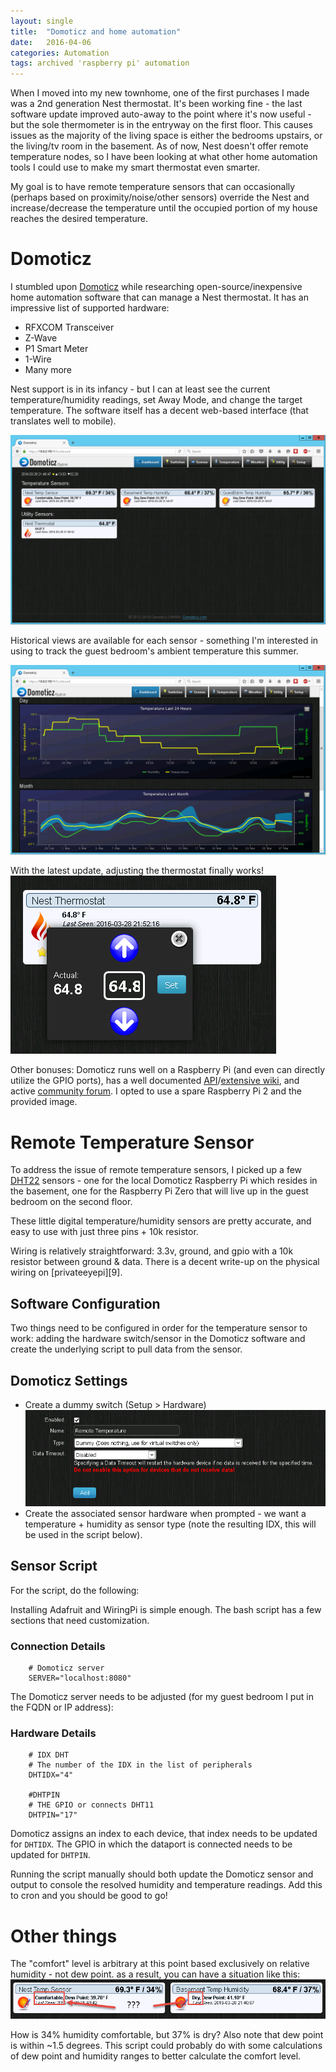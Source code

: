 ```yaml
---
layout: single
title:  "Domoticz and home automation"
date:   2016-04-06
categories: Automation
tags: archived 'raspberry pi' automation
---
```

When I moved into my new townhome, one of the first purchases I made was a 2nd generation Nest thermostat. It's been working fine - the last software update improved auto-away to the point where it's now useful - but the sole thermometer is in the entryway on the first floor. This causes issues as the majority of the living space is either the bedrooms upstairs, or the living/tv room in the basement. As of now, Nest doesn't offer remote temperature nodes, so I have been looking at what other home automation tools I could use to make my smart thermostat even smarter.

My goal is to have remote temperature sensors that can occasionally (perhaps based on proximity/noise/other sensors) override the Nest and increase/decrease the temperature until the occupied portion of my house reaches the desired temperature.

# Domoticz

I stumbled upon [Domoticz][1] while researching open-source/inexpensive home automation software that can manage a Nest thermostat. It has an impressive list of supported hardware:

* RFXCOM Transceiver
* Z-Wave
* P1 Smart Meter
* 1-Wire
* Many more

Nest support is in its infancy - but I can at least see the current temperature/humidity readings, set Away Mode, and change the target temperature. The software itself has a decent web-based interface (that translates well to mobile).

![Main Page](/images/domoticz1.png)

Historical views are available for each sensor - something I'm interested in using to track the guest bedroom's ambient temperature this summer.

![Historical View](/images/domoticz2.png)

With the latest update, adjusting the thermostat finally works!
![Changing the Temperature](/images/domoticz3.png)

Other bonuses: Domoticz runs well on a Raspberry Pi (and even can directly utilize the GPIO ports), has a well documented [API][2]/[extensive wiki][3], and active [community forum][4]. I opted to use a spare Raspberry Pi 2 and the provided image.

# Remote Temperature Sensor

To address the issue of remote temperature sensors, I picked up a few [DHT22][5] sensors - one for the local Domoticz Raspberry Pi which resides in the basement, one for the Raspberry Pi Zero that will live up in the guest bedroom on the second floor.

These little digital temperature/humidity sensors are pretty accurate, and easy to use with just three pins + 10k resistor.

Wiring is relatively straightforward: 3.3v, ground, and gpio with a 10k resistor between ground & data. There is a decent write-up on the physical wiring on [privateeyepi][9].

## Software Configuration

Two things need to be configured in order for the temperature sensor to work: adding the hardware switch/sensor in the Domoticz software and create the underlying script to pull data from the sensor.

## Domoticz Settings

* Create a dummy switch (Setup > Hardware) ![Dummy Switch](/images/domoticz4.png)
* Create the associated sensor hardware when prompted - we want a temperature + humidity as sensor type (note the resulting IDX, this will be used in the script below).

## Sensor Script

For the script, do the following:

Installing Adafruit and WiringPi is simple enough. The bash script has a few sections that need customization.

### Connection Details

```
    # Domoticz server
    SERVER="localhost:8080"
```

The Domoticz server needs to be adjusted (for my guest bedroom I put in the FQDN or IP address):

### Hardware Details

```
    # IDX DHT
    # The number of the IDX in the list of peripherals
    DHTIDX="4"

    #DHTPIN
    # THE GPIO or connects DHT11
    DHTPIN="17"
```

Domoticz assigns an index to each device, that index needs to be updated for `DHTIDX`. The GPIO in which the dataport is connected needs to be updated for `DHTPIN`.

Running the script manually should both update the Domoticz sensor and output to console the resolved humidity and temperature readings. Add this to cron and you should be good to go!

# Other things

The "comfort" level is arbitrary at this point based exclusively on relative humidity - not dew point. as a result, you can have a situation like this:
![Is it dry or comfortable?](/images/domoticz.png)

How is 34% humidity comfortable, but 37% is dry? Also note that dew point is within ~1.5 degrees. This script could probably do with some calculations of dew point and humidity ranges to better calculate the comfort level.

[1]: https://domoticz.com/
[2]: https://www.domoticz.com/wiki/Domoticz_API/JSON_URL's
[3]: https://www.domoticz.com/wiki/Domoticz_Wiki_Manual
[4]: http://www.domoticz.com/forum/
[5]: http://smile.amazon.com/Sunkee-Digital-Temperature-Humidity-Replace/dp/B00CW82DHG/
[6]: http://projects.privateeyepi.com/home/home-alarm-system-project/temperature-and-humidity
